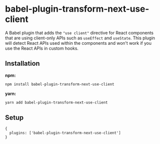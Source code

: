 # babel-plugin-transform-next-use-client

A Babel plugin that adds the `"use client"` directive for React components that
are using client-only APIs such as `useEffect` and `useState`. This plugin will
detect React APIs used within the components and won't work if you use the React
APIs in custom hooks.

## Installation

**npm:**

```sh
npm install babel-plugin-transform-next-use-client
```

**yarn:**

```sh
yarn add babel-plugin-transform-next-use-client
```

## Setup

```
{
  plugins: ['babel-plugin-transform-next-use-client']
}
```